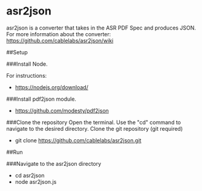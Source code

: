# asr2json
asr2json is a converter that takes in the ASR PDF Spec and produces JSON.
For more information about the converter: https://github.com/cablelabs/asr2json/wiki

##Setup

###Install Node.

For instructions:
* https://nodejs.org/download/

###Install pdf2json module.
* https://github.com/modesty/pdf2json

###Clone the repository
Open the terminal. Use the "cd" command to navigate to the desired directory. Clone the git repository (git required)

* git clone https://github.com/cablelabs/asr2json.git

##Run

###Navigate to the asr2json directory
* cd asr2json
* node asr2json.js
